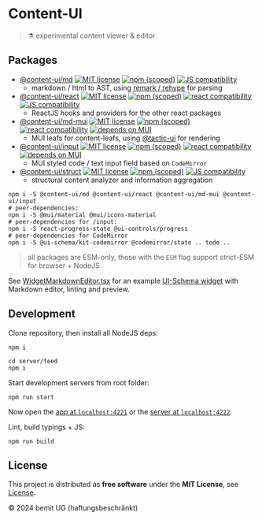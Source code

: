 # Content-UI

> ⚗ experimental content viewer & editor

## Packages

- [@content-ui/md](./packages/md) [![MIT license](https://img.shields.io/npm/l/@content-ui/md?style=flat-square)](https://github.com/control-ui/content-ui/blob/main/LICENSE) [![npm (scoped)](https://img.shields.io/npm/v/@content-ui/md?style=flat-square)](https://www.npmjs.com/package/@content-ui/md) [![JS compatibility](https://img.shields.io/badge/ESM--f7e018?style=flat-square&logo=javascript)](https://gist.github.com/sindresorhus/a39789f98801d908bbc7ff3ecc99d99c)
    - markdown / html to AST, using [remark / rehype](https://unifiedjs.com/) for parsing
- [@content-ui/react](./packages/react) [![MIT license](https://img.shields.io/npm/l/@content-ui/react?style=flat-square)](https://github.com/control-ui/content-ui/blob/main/LICENSE) [![npm (scoped)](https://img.shields.io/npm/v/@content-ui/react?style=flat-square)](https://www.npmjs.com/package/@content-ui/react) [![react compatibility](https://img.shields.io/badge/React-%3E%3D17-success?style=flat-square&logo=react)](https://reactjs.org/) [![JS compatibility](https://img.shields.io/badge/ESM--f7e018?style=flat-square&logo=javascript)](https://gist.github.com/sindresorhus/a39789f98801d908bbc7ff3ecc99d99c)
    - ReactJS hooks and providers for the other react packages
- [@content-ui/md-mui](./packages/md-mui) [![MIT license](https://img.shields.io/npm/l/@content-ui/md-mui?style=flat-square)](https://github.com/control-ui/content-ui/blob/main/LICENSE) [![npm (scoped)](https://img.shields.io/npm/v/@content-ui/md-mui?style=flat-square)](https://www.npmjs.com/package/@content-ui/md-mui) [![react compatibility](https://img.shields.io/badge/React-%3E%3D17-success?style=flat-square&logo=react)](https://reactjs.org/) [![depends on MUI](https://img.shields.io/badge/MUI-green?labelColor=1a237e&color=0d47a1&logoColor=ffffff&style=flat-square&logo=mui)](https://mui.com)
    - MUI leafs for content-leafs, using [@tactic-ui](https://github.com/ui-schema/tactic-ui) for rendering
- [@content-ui/input](./packages/input) [![MIT license](https://img.shields.io/npm/l/@content-ui/input?style=flat-square)](https://github.com/control-ui/content-ui/blob/main/LICENSE) [![npm (scoped)](https://img.shields.io/npm/v/@content-ui/input?style=flat-square)](https://www.npmjs.com/package/@content-ui/input) [![react compatibility](https://img.shields.io/badge/React-%3E%3D17-success?style=flat-square&logo=react)](https://reactjs.org/) [![depends on MUI](https://img.shields.io/badge/MUI-green?labelColor=1a237e&color=0d47a1&logoColor=ffffff&style=flat-square&logo=mui)](https://mui.com)
    - MUI styled code / text input field based on `CodeMirror`
- [@content-ui/struct](./packages/struct) [![MIT license](https://img.shields.io/npm/l/@content-ui/struct?style=flat-square)](https://github.com/control-ui/content-ui/blob/main/LICENSE) [![npm (scoped)](https://img.shields.io/npm/v/@content-ui/struct?style=flat-square)](https://www.npmjs.com/package/@content-ui/struct) [![JS compatibility](https://img.shields.io/badge/ESM--f7e018?style=flat-square&logo=javascript)](https://gist.github.com/sindresorhus/a39789f98801d908bbc7ff3ecc99d99c)
    - structural content analyzer and information aggregation

```shell
npm i -S @content-ui/md @content-ui/react @content-ui/md-mui @content-ui/input
# peer-dependencies:
npm i -S @mui/material @mui/icons-material
# peer-dependencies for /input:
npm i -S react-progress-state @ui-controls/progress
# peer-dependencies for CodeMirror
npm i -S @ui-schema/kit-codemirror @codemirror/state .. todo ..
```

> all packages are ESM-only, those with the `ESM` flag support strict-ESM for browser + NodeJS

See [WidgetMarkdownEditor.tsx](./apps/demo/src/components/CustomWidgets/WidgetMarkdownEditor.tsx) for an example [UI-Schema widget](https://ui-schema.bemit.codes) with Markdown editor, linting and preview.

## Development

Clone repository, then install all NodeJS deps:

```shell
npm i

cd server/feed
npm i
```

Start development servers from root folder:

```shell
npm run start
```

Now open the [app at `localhost:4221`](http://localhost:4221) or the [server at `localhost:4222`](http://localhost:4222).

Lint, build typings + JS:

```shell
npm run build
```

## License

This project is distributed as **free software** under the **MIT License**, see [License](https://github.com/control-ui/content-ui/blob/main/LICENSE).

© 2024 bemit UG (haftungsbeschränkt)
